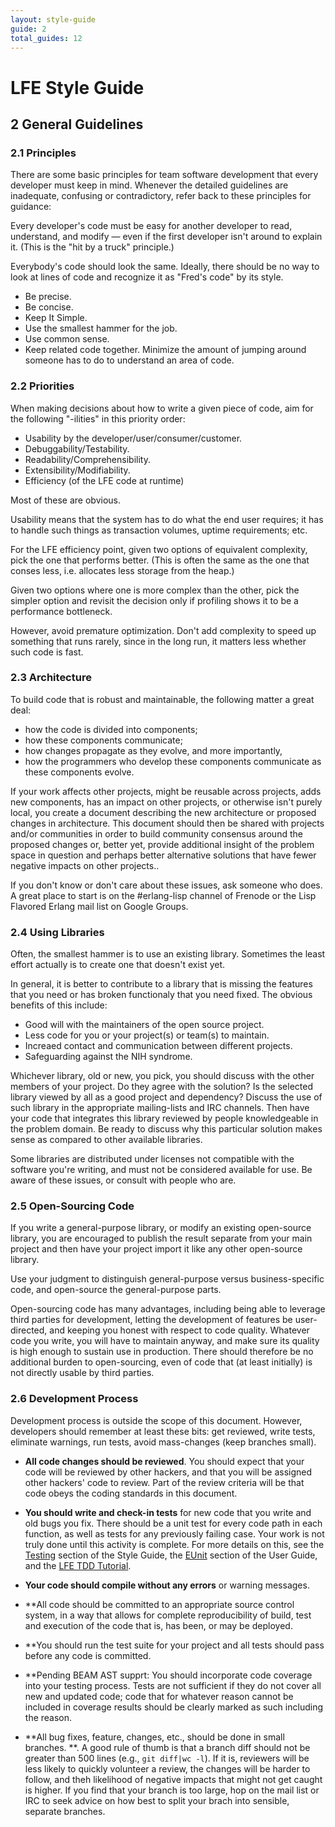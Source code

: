 ```yaml
---
layout: style-guide
guide: 2
total_guides: 12
---
```

# LFE Style Guide

## 2 General Guidelines

### 2.1 Principles

There are some basic principles for team software development that every
developer must keep in mind. Whenever the detailed guidelines are
inadequate, confusing or contradictory, refer back to these principles for
guidance:

Every developer's code must be easy for another developer to read,
understand, and modify — even if the first developer isn't around to explain
it. (This is the "hit by a truck" principle.)

Everybody's code should look the same. Ideally, there should be no way to
look at lines of code and recognize it as "Fred's code" by its style.
* Be precise.
* Be concise.
* Keep It Simple.
* Use the smallest hammer for the job.
* Use common sense.
* Keep related code together. Minimize the amount of jumping around someone
  has to do to understand an area of code.

### 2.2 Priorities

When making decisions about how to write a given piece of code, aim for the
following "-ilities" in this priority order:

* Usability by the developer/user/consumer/customer.
* Debuggability/Testability.
* Readability/Comprehensibility.
* Extensibility/Modifiability.
* Efficiency (of the LFE code at runtime)

Most of these are obvious.

Usability means that the system has to do what the end user requires; it has
to handle such things as transaction volumes, uptime requirements; etc.

For the LFE efficiency point, given two options of equivalent complexity,
pick the one that performs better. (This is often the same as the one that
conses less, i.e. allocates less storage from the heap.)

Given two options where one is more complex than the other, pick the simpler
option and revisit the decision only if profiling shows it to be a
performance bottleneck.

However, avoid premature optimization. Don't add complexity to speed up
something that runs rarely, since in the long run, it matters less whether
such code is fast.

### 2.3 Architecture

To build code that is robust and maintainable, the following matter a great
deal:

* how the code is divided into components;
* how these components communicate;
* how changes propagate as they evolve, and more importantly,
* how the programmers who develop these components communicate as these
  components evolve.

If your work affects other projects, might be reusable across projects, adds
new components, has an impact on other projects, or otherwise isn't purely
local, you create a document describing the new architecture or proposed
changes in architecture. This document should then be shared with projects
and/or communities in order to build community consensus around the proposed
changes or, better yet, provide additional insight of the problem space in
question and perhaps better alternative solutions that have fewer negative
impacts on other projects..

If you don't know or don't care about these issues, ask someone who does. A
great place to start is on the #erlang-lisp channel of Frenode or the Lisp
Flavored Erlang mail list on Google Groups.

### 2.4 Using Libraries

Often, the smallest hammer is to use an existing library. Sometimes the
least effort actually is to create one that doesn't exist yet.

In general, it is better to contribute to a library that is missing the
features that you need or has broken functionaly that you need fixed. The
obvious benefits of this include:

 * Good will with the maintainers of the open source project.
 * Less code for you or your project(s) or team(s) to maintain.
 * Increaed contact and communication between different projects.
 * Safeguarding against the NIH syndrome.

Whichever library, old or new, you pick, you should discuss with the other
members of your project. Do they agree with the solution? Is the selected
library viewed by all as a good project and dependency? Discuss the use of
such library in the appropriate mailing-lists and IRC channels. Then have
your code that integrates this library reviewed by people knowledgeable in
the problem domain. Be ready to discuss why this particular solution makes
sense as compared to other available libraries.

Some libraries are distributed under licenses not compatible with the
software you're writing, and must not be considered available for use. Be
aware of these issues, or consult with people who are.

### 2.5 Open-Sourcing Code

If you write a general-purpose library, or modify an existing open-source
library, you are encouraged to publish the result separate from your main
project and then have your project import it like any other open-source
library.

Use your judgment to distinguish general-purpose versus business-specific
code, and open-source the general-purpose parts.

Open-sourcing code has many advantages, including being able to leverage
third parties for development, letting the development of features be user-
directed, and keeping you honest with respect to code quality. Whatever code
you write, you will have to maintain anyway, and make sure its quality is
high enough to sustain use in production. There should therefore be no
additional burden to open-sourcing, even of code that (at least initially)
is not directly usable by third parties.

### 2.6 Development Process

Development process is outside the scope of this document. However,
developers should remember at least these bits: get reviewed, write tests,
eliminate warnings, run tests, avoid mass-changes (keep branches small).

* **All code changes should be reviewed**. You should expect that your code
  will be reviewed by other hackers, and that you will be assigned other
  hackers' code to review. Part of the review criteria will be that code
  obeys the coding standards in this document.

* **You should write and check-in tests** for new code that you write and old
  bugs you fix. There should be a unit test for every code path in each
  function, as well as tests for any previously failing case. Your work is
  not truly done until this activity is complete. For more details on this, see the
  <a href="/style-guide/6.html">Testing</a> section of the Style Guide,
  the <a href="/user-guide/check/3.html">EUnit</a> section of the User Guide,
  and the <a href="/tutorials/tdd/1.html">LFE TDD Tutorial</a>.

* **Your code should compile without any errors** or warning messages.

* **All code should be committed to an appropriate source control system, in
  a way that allows for complete reproducibility of build, test and
  execution of the code that is, has been, or may be deployed.

* **You should run the test suite for your project and all tests should pass
  before any code is committed.

* **Pending BEAM AST supprt: You should incorporate code coverage into your
  testing process. Tests are not sufficient if they do not cover all new and
  updated code; code that for whatever reason cannot be included in coverage
  results should be clearly marked as such including the reason.

* **All bug fixes, feature, changes, etc., should be done in small branches.
  **. A good rule of thumb is that a branch diff should not be greater than
  500 lines (e.g., ``git diff|wc -l``). If it is, reviewers will be less
  likely to quickly volunteer a review, the changes will be harder to follow,
  and theh likelihood of negative impacts that might not get caught is
  higher. If you find that your branch is too large, hop on the mail list or
  IRC to seek advice on how best to split your brach into sensible, separate
  branches.
